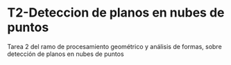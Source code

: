 # T2-Deteccion de planos en nubes de puntos
 Tarea 2 del ramo de procesamiento geométrico y análisis de formas, sobre detección de planos en nubes de puntos
